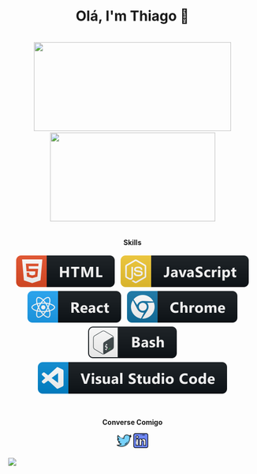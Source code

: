 <h1 align="center">Olá, I'm Thiago 👋</h1>

<br/>
<!-- GITHUB STATUS -->
<div align="center">
  <img height="180em" width="400px" src="https://github-readme-stats.vercel.app/api?username=ts-dart&show_icons=true&theme=github&include_all_commits=true&count_private=true"/>
  <img height="180em" width="335px" src="https://github-readme-stats.vercel.app/api/top-langs/?username=ts-dart&layout=compact&langs_count=7&theme=github"/>
  
  
</div>

<br>
<!-- Skills -->
<div align="center">
  <p><strong>Skills<strong></p>
  <img src="https://raw.githubusercontent.com/8bithemant/8bithemant/master/svg/dev/languages/html.svg" alt="html" style="vertical-align:top; margin:4px">
  <img src="https://raw.githubusercontent.com/8bithemant/8bithemant/master/svg/dev/languages/js.svg" alt="js" style="vertical-align:top; margin:4px">
   <img src="https://raw.githubusercontent.com/8bithemant/8bithemant/master/svg/dev/frameworks/react.svg" alt="react" style="vertical-align:top; margin:4px">
    <img src="https://raw.githubusercontent.com/8bithemant/8bithemant/master/svg/dev/misc/chrome.svg" alt="chrome" style="vertical-align:top; margin:4px">
    <img src="https://raw.githubusercontent.com/8bithemant/8bithemant/master/svg/dev/tools/bash.svg" alt="bash" style="vertical-align:top; margin:4px">
    <img src="https://raw.githubusercontent.com/8bithemant/8bithemant/master/svg/dev/tools/visualstudio_code.svg" alt="vscode" style="vertical-align:top; margin:4px">
</p>
</div>

<br>
<!-- redes -->
<div align="center">
  <p><strong>Converse Comigo<strong></p>
  <a href="https://twitter.com/edusan_thiago" target="_blank"><img width="30px" src="https://raw.githubusercontent.com/8bithemant/8bithemant/master/twitter.png?raw=true" target="_blank"></a>
  <a href="https://www.linkedin.com/in/thiago-henrique-da-silva-souza-634162127/" target="_blank"><img width="30px" src="https://raw.githubusercontent.com/8bithemant/8bithemant/master/linkedin.png?raw=true"" target="_blank"></a>  

</div>
<br>

<img src="https://raw.githubusercontent.com/bornmay/bornmay/Update/svg/Bottom.svg"/>
